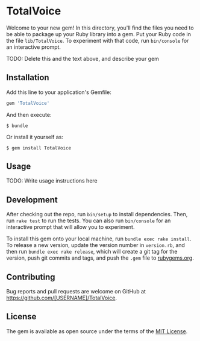 # TotalVoice

Welcome to your new gem! In this directory, you'll find the files you need to be able to package up your Ruby library into a gem. Put your Ruby code in the file `lib/TotalVoice`. To experiment with that code, run `bin/console` for an interactive prompt.

TODO: Delete this and the text above, and describe your gem

## Installation

Add this line to your application's Gemfile:

```ruby
gem 'TotalVoice'
```

And then execute:

    $ bundle

Or install it yourself as:

    $ gem install TotalVoice

## Usage

TODO: Write usage instructions here

## Development

After checking out the repo, run `bin/setup` to install dependencies. Then, run `rake test` to run the tests. You can also run `bin/console` for an interactive prompt that will allow you to experiment.

To install this gem onto your local machine, run `bundle exec rake install`. To release a new version, update the version number in `version.rb`, and then run `bundle exec rake release`, which will create a git tag for the version, push git commits and tags, and push the `.gem` file to [rubygems.org](https://rubygems.org).

## Contributing

Bug reports and pull requests are welcome on GitHub at https://github.com/[USERNAME]/TotalVoice.

## License

The gem is available as open source under the terms of the [MIT License](https://opensource.org/licenses/MIT).
